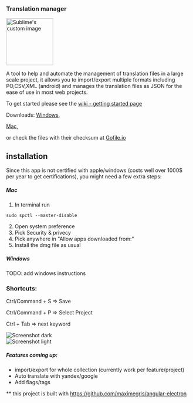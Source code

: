 ### Translation manager  

  <img height="128px" width="128px" src="https://raw.githubusercontent.com/liron-navon/translation-manager/master/logo.png" alt="Sublime's custom image"/>
 
A tool to help and automate the management of translation files in a large scale project, it allows you to import/export multiple formats including PO,CSV,XML (android) and manages the translation files as JSON for the ease of use in most web projects.

To get started please see the [wiki - getting started page](https://github.com/liron-navon/translation-manager/wiki/Getting-started) 
  
Downloads: 
<a href="https://firebasestorage.googleapis.com/v0/b/random-b7a2e.appspot.com/o/translation%20manager%200.1.1.exe?alt=media&token=603a2764-5749-4c76-8326-af8d2dfe6005">Windows</a>,

<a href="https://firebasestorage.googleapis.com/v0/b/random-b7a2e.appspot.com/o/translation%20manager-0.1.1.dmg?alt=media&token=fb01b624-0a62-4db7-b0b5-ea0e01a30660">Mac</a>,

or check the files with their checksum at <a href="https://gofile.io/?c=FKrvvc" download>Gofile.io</a>
  
## installation
Since this app is not certified with apple/windows (costs well over 1000$ per year to get certifications), you might need a few extra steps:

##### Mac
1. In terminal run 
```
sudo spctl --master-disable
```

2. Open system preference
3. Pick Security & privecy
4. Pick anywhere in "Allow apps downloaded from:"
5. Install the dmg file as usual

##### Windows
TODO: add windows instructions
  
### Shortcuts:  
  
Ctrl/Command + S => Save  
  
Ctrl/Command + P => Select Project  
  
Ctrl + Tab => next keyword  
  
![Screenshot dark](https://imgur.com/Vcj3NHJ.png)  
![Screenshot light](https://imgur.com/6dd6iSz.png)  
  
##### Features coming up:  
* import/export for whole collection   (currently work per feature/project)
* Auto translate with yandex/google
* Add flags/tags
  
** this project is built with https://github.com/maximegris/angular-electron
